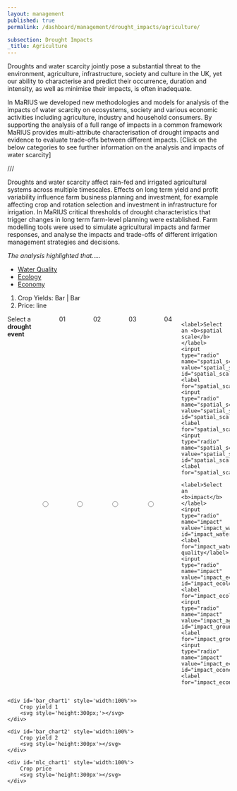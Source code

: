 ```yaml
---
layout: management
published: true
permalink: /dashboard/management/drought_impacts/agriculture/

subsection: Drought Impacts
_title: Agriculture
---
```


Droughts and water scarcity jointly pose a substantial threat to the environment, agriculture, infrastructure, society and culture in the UK, yet our ability to characterise and predict their occurrence, duration and intensity, as well as minimise their impacts, is often inadequate.

In MaRIUS we developed new methodologies and models for analysis of the impacts of water scarcity on ecosystems, society and various economic activities including agriculture, industry and household consumers. By supporting the analysis of a full range of impacts in a common framework MaRIUS provides multi-attribute characterisation of drought impacts and evidence to evaluate trade-offs between different impacts. [Click on the below categories to see further information on the analysis and impacts of water scarcity]

///

Droughts and water scarcity affect rain-fed and irrigated agricultural systems across multiple timescales.  Effects on long term yield and profit variability influence farm business planning and investment, for example affecting crop and rotation selection and investment in infrastructure for irrigation. In MaRIUS critical thresholds of drought characteristics that trigger changes in long term farm-level planning were established. Farm modelling tools were used to simulate agricultural impacts and farmer responses, and analyse the impacts and trade-offs of different irrigation management strategies and decisions.

*The analysis highlighted that…..*


* [Water Quality](drought_impacts_wq/)
* [Ecology](drought_impacts_ecology)
* [Economy](drought_impacts_economy)


1. Crop Yields: Bar | Bar
2. Price: line


<div class="large-6 medium-6 columns">
	<label>Select a <b>drought event</b></label>
	<input type="radio" name="drought_event" value="drought_event_01" id="drought_event_01"><label for="drought_event_01">01</label>
	<input type="radio" name="drought_event" value="drought_event_02" id="drought_event_02"><label for="drought_event_02">02</label>
	<input type="radio" name="drought_event" value="drought_event_03" id="drought_event_03"><label for="drought_event_03">03</label>
	<input type="radio" name="drought_event" value="drought_event_04" id="drought_event_04"><label for="drought_event_04">04</label>

	<label>Select an <b>spatial scale</b></label>
	<input type="radio" name="spatial_scale" value="spatial_scale_thames" id="spatial_scale_thames"><label for="spatial_scale_thames">Thames</label>
	<input type="radio" name="spatial_scale" value="spatial_scale_severn" id="spatial_scale_severn"><label for="spatial_scale_severn">Severn</label>
	<input type="radio" name="spatial_scale" value="spatial_scale_england" id="spatial_scale_england"><label for="spatial_scale_england">England</label>

	<label>Select an <b>impact</b></label>
	<input type="radio" name="impact" value="impact_water_quality" id="impact_water_quality"><label for="impact_water_quality">Water quality</label>
	<input type="radio" name="impact" value="impact_ecology" id="impact_ecology"><label for="impact_ecology">Ecology</label>
	<input type="radio" name="impact" value="impact_agriculture" id="impact_groundwater"><label for="impact_groundwater">Agriculture</label>
	<input type="radio" name="impact" value="impact_economy" id="impact_economy"><label for="impact_economy">Economy</label>
</div>

<div class="large-6 medium-6 columns">

	<div id='bar_chart1' style='width:100%'>>
		Crop yield 1
		<svg style='height:300px;'></svg>
	</div>

	<div id='bar_chart2' style='width:100%'>
		Crop yield 2
		<svg style='height:300px'></svg>
	</div>

	<div id='mlc_chart1' style='width:100%'>
		Crop price 
		<svg style='height:300px'></svg>
	</div>

</div>



<script>
function initBarChart(chart_id){
	nv.addGraph(function() {
		var chart_name = chart_id + '_chart';
		var chart_name = nv.models.discreteBarChart()
		  .x(function(d) { return d.label })    //Specify the data accessors.
		  .y(function(d) { return d.value })
		  .staggerLabels(true)    //Too many bars and not enough room? Try staggering labels.
		  .tooltips(false)        //Don't show tooltips
		  .showValues(true)       //...instead, show the bar value right on top of each bar.
		  .transitionDuration(350)
		  ;

		d3.select('#' + chart_id + ' svg')
		  .datum(exampleData())
		  .call(chart_name);

		nv.utils.windowResize(chart_name.update);

		return chart_name;
	});
};

//Each bar represents a single discrete quantity.
function exampleData() {
 return  [ 
    {
      key: "Crop production",
      values: [
        { 
          "label" : "A Label" ,
          "value" : -29.765957771107
        } , 
        { 
          "label" : "B Label" , 
          "value" : 0
        } , 
        { 
          "label" : "C Label" , 
          "value" : 32.807804682612
        } , 
        { 
          "label" : "D Label" , 
          "value" : 196.45946739256
        } , 
        { 
          "label" : "E Label" ,
          "value" : 0.19434030906893
        }
      ]
    }
  ]

}

initBarChart('bar_chart1');
initBarChart('bar_chart2');

</script>

<script src='{{ site.baseurl }}/assets/js/multi_line_chart.js' type='text/javascript'> </script>

